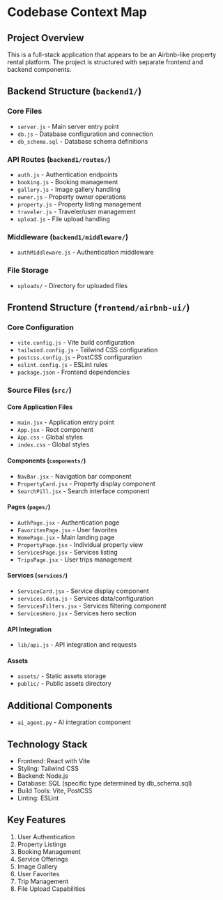 # Codebase Context Map

## Project Overview
This is a full-stack application that appears to be an Airbnb-like property rental platform. The project is structured with separate frontend and backend components.

## Backend Structure (`backend1/`)

### Core Files
- `server.js` - Main server entry point
- `db.js` - Database configuration and connection
- `db_schema.sql` - Database schema definitions

### API Routes (`backend1/routes/`)
- `auth.js` - Authentication endpoints
- `booking.js` - Booking management
- `gallery.js` - Image gallery handling
- `owner.js` - Property owner operations
- `property.js` - Property listing management
- `traveler.js` - Traveler/user management
- `upload.js` - File upload handling

### Middleware (`backend1/middleware/`)
- `authMiddleware.js` - Authentication middleware

### File Storage
- `uploads/` - Directory for uploaded files

## Frontend Structure (`frontend/airbnb-ui/`)

### Core Configuration
- `vite.config.js` - Vite build configuration
- `tailwind.config.js` - Tailwind CSS configuration
- `postcss.config.js` - PostCSS configuration
- `eslint.config.js` - ESLint rules
- `package.json` - Frontend dependencies

### Source Files (`src/`)

#### Core Application Files
- `main.jsx` - Application entry point
- `App.jsx` - Root component
- `App.css` - Global styles
- `index.css` - Global styles

#### Components (`components/`)
- `NavBar.jsx` - Navigation bar component
- `PropertyCard.jsx` - Property display component
- `SearchPill.jsx` - Search interface component

#### Pages (`pages/`)
- `AuthPage.jsx` - Authentication page
- `FavoritesPage.jsx` - User favorites
- `HomePage.jsx` - Main landing page
- `PropertyPage.jsx` - Individual property view
- `ServicesPage.jsx` - Services listing
- `TripsPage.jsx` - User trips management

#### Services (`services/`)
- `ServiceCard.jsx` - Service display component
- `services.data.js` - Services data/configuration
- `ServicesFilters.jsx` - Services filtering component
- `ServicesHero.jsx` - Services hero section

#### API Integration
- `lib/api.js` - API integration and requests

#### Assets
- `assets/` - Static assets storage
- `public/` - Public assets directory

## Additional Components
- `ai_agent.py` - AI integration component

## Technology Stack
- Frontend: React with Vite
- Styling: Tailwind CSS
- Backend: Node.js
- Database: SQL (specific type determined by db_schema.sql)
- Build Tools: Vite, PostCSS
- Linting: ESLint

## Key Features
1. User Authentication
2. Property Listings
3. Booking Management
4. Service Offerings
5. Image Gallery
6. User Favorites
7. Trip Management
8. File Upload Capabilities
